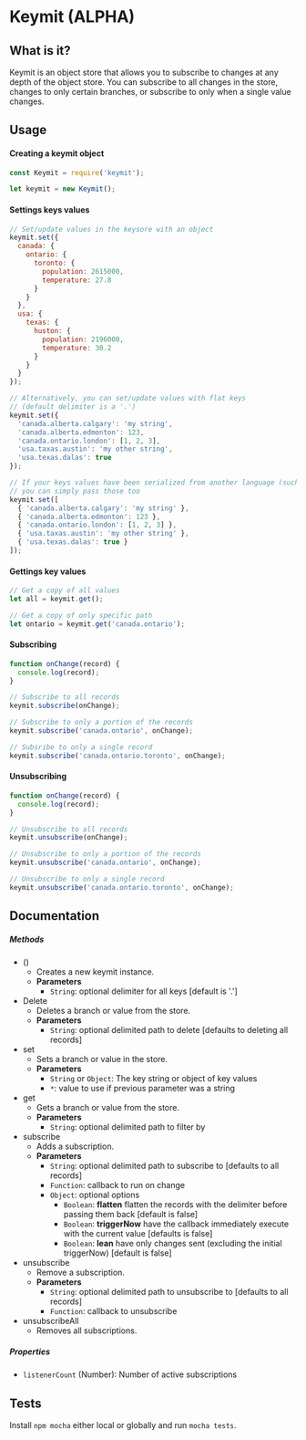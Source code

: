 # Keymit (ALPHA)

## What is it?

Keymit is an object store that allows you to subscribe to changes at any depth
of the object store. You can subscribe to all changes in the store, changes to
only certain branches, or subscribe to only when a single value changes.

## Usage

#### Creating a keymit object

```js
const Keymit = require('keymit');

let keymit = new Keymit();
```

#### Settings keys values

```js
// Set/update values in the keysore with an object
keymit.set({
  canada: {
    ontario: {
      toronto: {
        population: 2615000,
        temperature: 27.8
      }
    }
  },
  usa: {
    texas: {
      huston: {
        population: 2196000,
        temperature: 30.2
      }
    }
  }
});

// Alternatively, you can set/update values with flat keys
// (default delimiter is a '.')
keymit.set({
  'canada.alberta.calgary': 'my string',
  'canada.alberta.edmonton': 123,
  'canada.ontario.london': [1, 2, 3],
  'usa.taxas.austin': 'my other string',
  'usa.texas.dalas': true
});

// If your keys values have been serialized from another language (such as C#),
// you can simply pass those too
keymit.set([
  { 'canada.alberta.calgary': 'my string' },
  { 'canada.alberta.edmonton': 123 },
  { 'canada.ontario.london': [1, 2, 3] },
  { 'usa.taxas.austin': 'my other string' },
  { 'usa.texas.dalas': true }
]);
```

#### Gettings key values

```js
// Get a copy of all values
let all = keymit.get();

// Get a copy of only specific path
let ontario = keymit.get('canada.ontario');
```

#### Subscribing

```js
function onChange(record) {
  console.log(record);
}

// Subscribe to all records
keymit.subscribe(onChange);

// Subscribe to only a portion of the records
keymit.subscribe('canada.ontario', onChange);

// Subsribe to only a single record
keymit.subscribe('canada.ontario.toronto', onChange);
```

#### Unsubscribing

```js
function onChange(record) {
  console.log(record);
}

// Unsubscribe to all records
keymit.unsubscribe(onChange);

// Unsubscribe to only a portion of the records
keymit.unsubscribe('canada.ontario', onChange);

// Unsubscribe to only a single record
keymit.unsubscribe('canada.ontario.toronto', onChange);
```

## Documentation

##### Methods

- ()
  - Creates a new keymit instance.
  - **Parameters**
    - `String`: optional delimiter for all keys [default is '.']
- Delete
  - Deletes a branch or value from the store.
  - **Parameters**
    - `String`: optional delimited path to delete [defaults to deleting all records] 
- set
  - Sets a branch or value in the store.
  - **Parameters**
    - `String` or `Object`: The key string or object of key values
    - `*`: value to use if previous parameter was a string 
- get
  - Gets a branch or value from the store.
  - **Parameters**
    - `String`: optional delimited path to filter by
- subscribe
  - Adds a subscription.
  - **Parameters**
    - `String`: optional delimited path to subscribe to [defaults to all records]
    - `Function`: callback to run on change
    - `Object`: optional options
      - `Boolean`: **flatten** flatten the records with the delimiter before passing them back [default is false]
      - `Boolean`: **triggerNow** have the callback immediately execute with the current value [defaults is false]
      - `Boolean`: **lean** have only changes sent (excluding the initial triggerNow) [default is false]
- unsubscribe
  - Remove a subscription.
  - **Parameters**
    - `String`: optional delimited path to unsubscribe to [defaults to all records]
    - `Function`: callback to unsubscribe
- unsubscribeAll
  - Removes all subscriptions.

##### Properties

  - `listenerCount` (Number): Number of active subscriptions 

## Tests

Install `npm mocha` either local or globally and run `mocha tests`.
